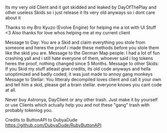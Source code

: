 Its my very old Client and it got skidded and leaked by DayOfThePlay and other useless Skids so i just release it
Its very old anyways so i dont care about it

Thanks to my Bro Kyuzo (Evolve Engine) for helping me a lot with UI Stuff <3
Also thanks for love whos helping me at my current client

Message to Day: You are a Skid and claim everything you stole from someone and heres the proof i made these methods before you stole them like the skid you are.
Message to the German Map people: I had a lot of fun crashing yall and i still hate everyone of them, whoever said i log tokens heres the proof, nothing changed since 5 Months.
Message to other Skids: If you Skid my stuff atleast give credits, its old code anyways and hella unoptimized and badly coded, it was just made to annoy gang monkeys
Message to Stellar: You litteraly decompiled loves client and call it your own and tell him a skid, please get a brain stellar. everyone knows you cant code at all.

Never buy Astronya, DayClient or any other trash. Just make it by yourself or use Clients which actually help you and not these "gang" trash with probably tokenlog you.

Credits to ButtonAPI to DubyaDude https://github.com/DubyaDude/RubyButtonAPI
